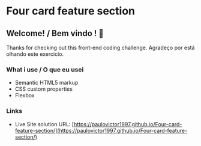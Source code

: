 # Four card feature section

## Welcome! / Bem vindo ! 👋

Thanks for checking out this front-end coding challenge.
Agradeço por está olhando este exercicío.

### What i use / O que eu usei

- Semantic HTML5 markup
- CSS custom properties
- Flexbox

### Links

- Live Site solution URL: [https://paulovictor1997.github.io/Four-card-feature-section/](https://paulovictor1997.github.io/Four-card-feature-section/)